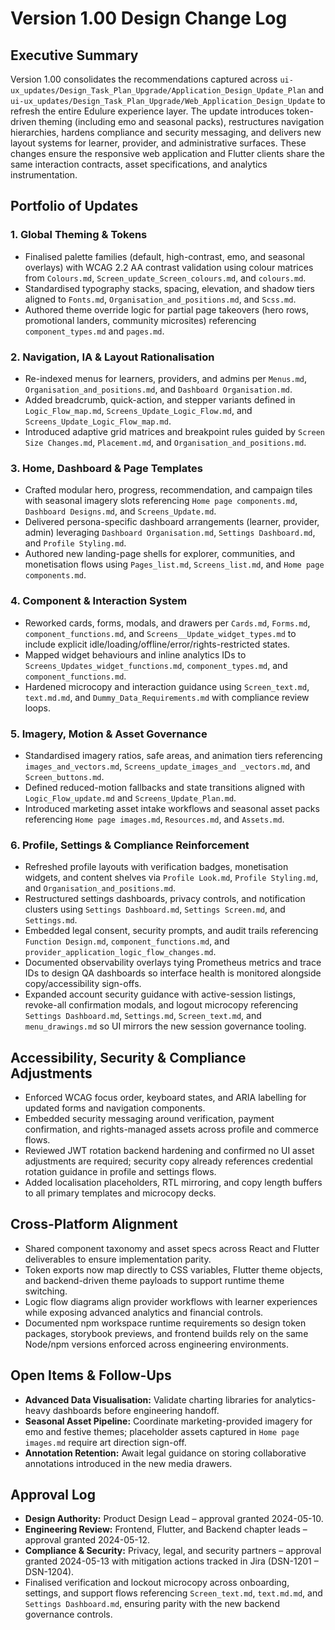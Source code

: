 # Version 1.00 Design Change Log

## Executive Summary
Version 1.00 consolidates the recommendations captured across `ui-ux_updates/Design_Task_Plan_Upgrade/Application_Design_Update_Plan` and `ui-ux_updates/Design_Task_Plan_Upgrade/Web_Application_Design_Update` to refresh the entire Edulure experience layer. The update introduces token-driven theming (including emo and seasonal packs), restructures navigation hierarchies, hardens compliance and security messaging, and delivers new layout systems for learner, provider, and administrative surfaces. These changes ensure the responsive web application and Flutter clients share the same interaction contracts, asset specifications, and analytics instrumentation.

## Portfolio of Updates
### 1. Global Theming & Tokens
- Finalised palette families (default, high-contrast, emo, and seasonal overlays) with WCAG 2.2 AA contrast validation using colour matrices from `Colours.md`, `Screen_update_Screen_colours.md`, and `colours.md`.
- Standardised typography stacks, spacing, elevation, and shadow tiers aligned to `Fonts.md`, `Organisation_and_positions.md`, and `Scss.md`.
- Authored theme override logic for partial page takeovers (hero rows, promotional landers, community microsites) referencing `component_types.md` and `pages.md`.

### 2. Navigation, IA & Layout Rationalisation
- Re-indexed menus for learners, providers, and admins per `Menus.md`, `Organisation_and_positions.md`, and `Dashboard Organisation.md`.
- Added breadcrumb, quick-action, and stepper variants defined in `Logic_Flow_map.md`, `Screens_Update_Logic_Flow.md`, and `Screens_Update_Logic_Flow_map.md`.
- Introduced adaptive grid matrices and breakpoint rules guided by `Screen Size Changes.md`, `Placement.md`, and `Organisation_and_positions.md`.

### 3. Home, Dashboard & Page Templates
- Crafted modular hero, progress, recommendation, and campaign tiles with seasonal imagery slots referencing `Home page components.md`, `Dashboard Designs.md`, and `Screens_Update.md`.
- Delivered persona-specific dashboard arrangements (learner, provider, admin) leveraging `Dashboard Organisation.md`, `Settings Dashboard.md`, and `Profile Styling.md`.
- Authored new landing-page shells for explorer, communities, and monetisation flows using `Pages_list.md`, `Screens_list.md`, and `Home page components.md`.

### 4. Component & Interaction System
- Reworked cards, forms, modals, and drawers per `Cards.md`, `Forms.md`, `component_functions.md`, and `Screens__Update_widget_types.md` to include explicit idle/loading/offline/error/rights-restricted states.
- Mapped widget behaviours and inline analytics IDs to `Screens_Updates_widget_functions.md`, `component_types.md`, and `component_functions.md`.
- Hardened microcopy and interaction guidance using `Screen_text.md`, `text.md.md`, and `Dummy_Data_Requirements.md` with compliance review loops.

### 5. Imagery, Motion & Asset Governance
- Standardised imagery ratios, safe areas, and animation tiers referencing `images_and_vectors.md`, `Screens_update_images_and _vectors.md`, and `Screen_buttons.md`.
- Defined reduced-motion fallbacks and state transitions aligned with `Logic_Flow_update.md` and `Screens_Update_Plan.md`.
- Introduced marketing asset intake workflows and seasonal asset packs referencing `Home page images.md`, `Resources.md`, and `Assets.md`.

### 6. Profile, Settings & Compliance Reinforcement
- Refreshed profile layouts with verification badges, monetisation widgets, and content shelves via `Profile Look.md`, `Profile Styling.md`, and `Organisation_and_positions.md`.
- Restructured settings dashboards, privacy controls, and notification clusters using `Settings Dashboard.md`, `Settings Screen.md`, and `Settings.md`.
- Embedded legal consent, security prompts, and audit trails referencing `Function Design.md`, `component_functions.md`, and `provider_application_logic_flow_changes.md`.
- Documented observability overlays tying Prometheus metrics and trace IDs to design QA dashboards so interface health is monitored alongside copy/accessibility sign-offs.
- Expanded account security guidance with active-session listings, revoke-all confirmation modals, and logout microcopy referencing `Settings Dashboard.md`, `Settings.md`, `Screen_text.md`, and `menu_drawings.md` so UI mirrors the new session governance tooling.

## Accessibility, Security & Compliance Adjustments
- Enforced WCAG focus order, keyboard states, and ARIA labelling for updated forms and navigation components.
- Embedded security messaging around verification, payment confirmation, and rights-managed assets across profile and commerce flows.
- Reviewed JWT rotation backend hardening and confirmed no UI asset adjustments are required; security copy already references credential rotation guidance in profile and settings flows.
- Added localisation placeholders, RTL mirroring, and copy length buffers to all primary templates and microcopy decks.

## Cross-Platform Alignment
- Shared component taxonomy and asset specs across React and Flutter deliverables to ensure implementation parity.
- Token exports now map directly to CSS variables, Flutter theme objects, and backend-driven theme payloads to support runtime theme switching.
- Logic flow diagrams align provider workflows with learner experiences while exposing advanced analytics and financial controls.
- Documented npm workspace runtime requirements so design token packages, storybook previews, and frontend builds rely on the same Node/npm versions enforced across engineering environments.

## Open Items & Follow-Ups
- **Advanced Data Visualisation:** Validate charting libraries for analytics-heavy dashboards before engineering handoff.
- **Seasonal Asset Pipeline:** Coordinate marketing-provided imagery for emo and festive themes; placeholder assets captured in `Home page images.md` require art direction sign-off.
- **Annotation Retention:** Await legal guidance on storing collaborative annotations introduced in the new media drawers.

## Approval Log
- **Design Authority:** Product Design Lead – approval granted 2024-05-10.
- **Engineering Review:** Frontend, Flutter, and Backend chapter leads – approval granted 2024-05-12.
- **Compliance & Security:** Privacy, legal, and security partners – approval granted 2024-05-13 with mitigation actions tracked in Jira (DSN-1201 – DSN-1204).
- Finalised verification and lockout microcopy across onboarding, settings, and support flows referencing `Screen_text.md`, `text.md.md`, and `Settings Dashboard.md`, ensuring parity with the new backend governance controls.
